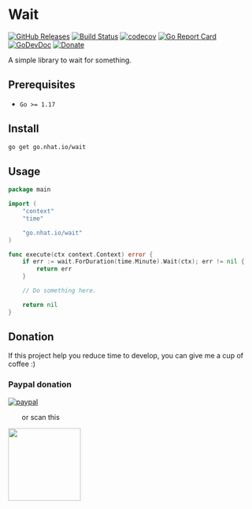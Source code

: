 # Wait

[![GitHub Releases](https://img.shields.io/github/v/release/nhatthm/go-wait)](https://github.com/nhatthm/go-wait/releases/latest)
[![Build Status](https://github.com/nhatthm/go-wait/actions/workflows/test.yaml/badge.svg)](https://github.com/nhatthm/go-wait/actions/workflows/test.yaml)
[![codecov](https://codecov.io/gh/nhatthm/go-wait/branch/master/graph/badge.svg?token=eTdAgDE2vR)](https://codecov.io/gh/nhatthm/go-wait)
[![Go Report Card](https://goreportcard.com/badge/go.nhat.io/wait)](https://goreportcard.com/report/go.nhat.io/wait)
[![GoDevDoc](https://img.shields.io/badge/dev-doc-00ADD8?logo=go)](https://pkg.go.dev/go.nhat.io/wait)
[![Donate](https://img.shields.io/badge/Donate-PayPal-green.svg)](https://www.paypal.com/donate/?hosted_button_id=PJZSGJN57TDJY)

A simple library to wait for something.

## Prerequisites

- `Go >= 1.17`

## Install

```bash
go get go.nhat.io/wait
```

## Usage

```go
package main

import (
	"context"
	"time"

	"go.nhat.io/wait"
)

func execute(ctx context.Context) error {
	if err := wait.ForDuration(time.Minute).Wait(ctx); err != nil {
        return err
	}

	// Do something here.

	return nil
}
```

## Donation

If this project help you reduce time to develop, you can give me a cup of coffee :)

### Paypal donation

[![paypal](https://www.paypalobjects.com/en_US/i/btn/btn_donateCC_LG.gif)](https://www.paypal.com/donate/?hosted_button_id=PJZSGJN57TDJY)

&nbsp;&nbsp;&nbsp;&nbsp;&nbsp;&nbsp;&nbsp;or scan this

<img src="https://user-images.githubusercontent.com/1154587/113494222-ad8cb200-94e6-11eb-9ef3-eb883ada222a.png" width="147px" />
